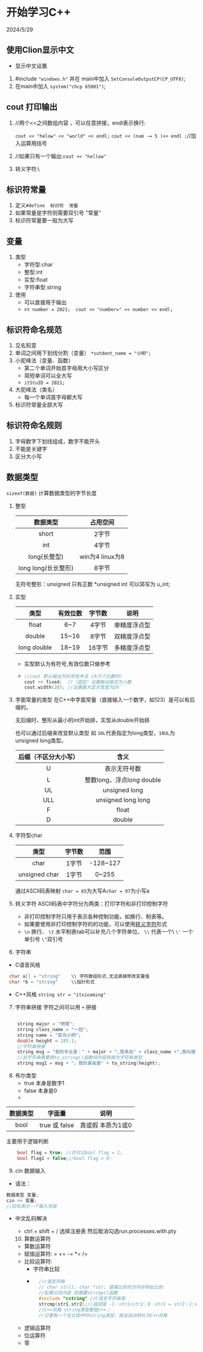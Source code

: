 # 开始学习C++
2024/5/29
## 使用Clion显示中文

 * 显示中文设置
  1. #include `"windows.h"` 并在 main中加入 `SetConsoleOutputCP(CP_UTF8)`;
  2. 在main中加入 `system("chcp 65001")`;
## cout 打印输出
1. //两个<<之间数组内容 ，可以任意拼接，endl表示换行:

   `cout << "helow" << "world" << endl;`
   `cout << (num -= 5 )<< endl ;`//加入运算用括号
2. //如果只有一个输出:`cout << "hellow"`
3. 转义字符:\

## 标识符常量
1. 定义`#define  标识符  常量`
2. 如果常量是字符则需要双引号 "常量"
3. 标识符常量要一般为大写
## 变量
1. 类型
   * 字符型:char
   * 整型:int
   * 实型:float
   * 字符串型:string
2. 使用
   * 可以直接用于输出
   * `nt number = 2021;  cout << "number=" << number << endl;`
## 标识符命名规范
1. 见名知意
2. 单词之间用下划线分割（变量）
   `*sutdent_name = "小明";`
3. 小驼峰法（变量、函数）
   * 第二个单词开始首字母用大小写区分
   * 简短单词可以全大写
   * `itStuID = 2021;`
4. 大驼峰法（类名）
   * 每一个单词首字母都大写
5. 标识符常量全部大写
## 标识符命名规则
1. 字母数字下划线组成，数字不能开头
2. 不能是关键字
3. 区分大小写
## 数据类型
`sizeof(数据)` 计算数据类型的字节长度
1. 整型
    
    |      数据类型       |     占用空间      | 
    |:---------------:|:-------------:|
    |      short      |      2字节      |
    |       int       |      4字节      |
    |    long(长整型)    | win为4 linux为8 |
    | long long(长长整形) |      8字节      |
    无符号整形：unsigned 只有正数
   *unsigned int 可以简写为 u_int;
2. 实型
    
    |     类型      | 有效位数  | 字节数  |   说明   |
    |:-----------:|:-----:|:----:|:------:|
    |    float    |  6~7  | 4字节  | 单精度浮点型 |
    |   double    | 15~16 | 8字节  | 双精度浮点型 |
    | long double | 18~19 | 16字节 | 多精度浮点型 |
    * 实型默认为有符号,有效位数只做参考
    * ```c++
      //cout 默认输出为科学技术法（大于六位数时）
      cout << fixed;  //（固定）设置输出格式为小数
      cout.width(20); //设置最大显示宽度为20```
3. 字面常量的类型
    在C++中字面常量（直接输入一个数字，如123）是可以有后缀的。
    
    无后缀时，整形从最小的int开始排，实型从double开始排

    也可以通过后缀来改变默认类型 如 `10L`代表指定为long类型，`10UL`为unsigned long类型。
    
    | 后缀（不区分大小写） |          含义          |
    |:----------:|:--------------------:|
    |     U      |        表示无符号数        |    
    |     L      | 整数long，浮点long double |
    |     UL     |    unsigned long     |
    |    ULL     |  unsigned long long  |
    |     F      |        float         |
    |     D      |        double        |
4. 字符型char
    
    |      类型       | 字节数 |    范围    |
    |:-------------:|:---:|:--------:|
    |     char      | 1字节 | -128~127 |
    | unsigned char | 1字节 |  0~255   |
    通过ASCII码表映射 `char = 65`为大写A`char = 97`为小写a
 
5. 转义字符
    ASCII码表中字符分为两类：打印字符和非打印控制字符
    * 非打印控制字符只用于表示各种控制功能，如换行、制表等。
    * 如果要使用非打印控制字符的的功能，可以使用<u>转义字符</u>形式
    * `\n` 换行、 `\t` 水平制表tab可以补充八个字符单位、 `\\` 代表一个\  `\'` 一个单引号 `\"`双引号
6. 字符串
 * C语音风格 
```c 
 char a[] = "string"    \\ 字符数组形式,无法直接修改变量值
 char *b = "string"     \\指针形式
 ```
 * C++风格
    ```string str = "itxioaming"```

7. 字符串拼接
字符之间可以用 `+` 拼接
```c++

    string major = "物理";
    string class_name = "一班";
    string name = "菜鸟小明";
    double height = 183.1;
    //字符串拼接
    string msg = "我的专业是：" + major + ",我来自" + class_name +",我叫做：" + name;
    //非字符串需要用to_string()函数将内容转换为字符串类型
    string msg1 = msg + "，我的身高是" + to_string(height);

```
8. 布尔类型 
    * true 本身是数字1
    * false 本身是0
    * 
| 数据类型 |     字面量      |     说明     |
|:----:|:------------:|:----------:|
| bool | true 或 false | 真或假 本质为1或0 |
主要用于逻辑判断
```c++
    bool flag = true; //亦可以bool flag = 1;
    bool flag1 = false;//bool flag = 0;
```
9.  cin 数据输入
* 语法：
```c++
数据类型 变量;
cin >> 变量;
//回车表示一个输入完成
```
* 中文乱码解决
  * ctrl + shift + / 选择注册表 然后取消勾选run.processes.with.pty

  10. 算数运算符
  * 算数运算符
  * 赋值运算符: = += -= *= /=  
  * 比较运算符:
    * 字符串比较
    * ```c++
        //c语言风格
        // char str[]; char *str; 直接比较时为内存地址比较
        //如果比较内容 则需要strcmp()函数 
        #include "cstring" //C语言字符串库
        strcmp(str1,str2);//返回值 -1：str1<str2；0：str1 = str2；1:str1>str2;
        //C++风格 string类型都是c++；
        //只要有一个在比较中时string类型，就会自动转化为C++风格
      
      ```
  * 逻辑运算符
  * 位运算符
  * 零